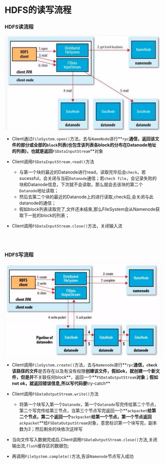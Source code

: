 # HDFS的读写流程
 
### HDFS读流程

![读流程图](./pic/HDFS读流程.png)

- Client通过`FileSystem.open()`方法，去与`NameNode`进行**`rpc`**通信，返回该文件的部分或全部的`block`列表(也包含该列表各block的分布在Datanode地址的列表)，也就是返回**`FSDataInputStream`**对象
- Client调用`FSDataInputStream.read()`方法

	+ 与第一个块的最近的Datanode进行read，读取完毕后会`check`，若sucessful，会关闭与当前`Datanode`通信；若`check file`，会记录失败的块和Datanode信息，下次就不会读取，那么就会去该块的第二个`Datanode`地址读取；
	+ 然后去第二个块的最近的Datanode上的进行读取,check后,会关闭与此datanode的通信；
	+ 假如block列表读取完了,文件还未结束,那么FileSystem会从Namenode获取下一批的block的列表；

- Client调用`FSDataInputStream.close()`方法，关闭输入流

<br />
<br />

### HDFS写流程

![写流程图](./pic/HDFS写流程.png)

- Client调用`FileSystem.create()`方法，去与`Namenode`进行**`rpc`**通信，`check`该路径的文件**是否存在以及有没有权限**创建该文件，假如ok，就创建一个新文件，但是并**不关联任何block**，返回一个**`FSDataOutputStream`**对象；假如not ok，就返回错误信息,所以写代码要**try-catch**
- Client调用`FSDataOutputStream.write()`方法
	
	+ 将第一个块写入第一个`Datanode`，第一个`Datanode`写完传给第二个节点，第二个写完传给第三节点，当第三个节点写完返回一个**`ackpacket`**给第二个节点，第二个返回一个**`ackpacket`**给第一个节点，第一个节点返回**`ackpacket`**给`FSDataOutputStream`对象，意思标识第一个块写完，副本数为3；然后剩余的块依次这样写

- 当向文件写入数据完成后,Client调用`FSDataOutputStream.close()`方法,关闭输出流,`flush`缓存区的数据包;
- 再调用`FileSystem.complete()`方法,告诉`Namenode`节点写入成功












